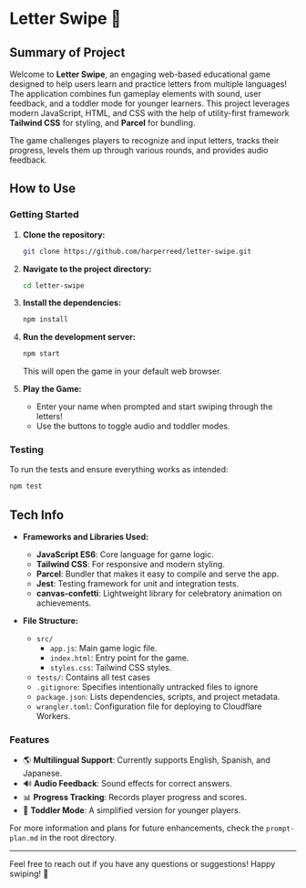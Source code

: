 # Letter Swipe 🎉

## Summary of Project

Welcome to **Letter Swipe**, an engaging web-based educational game designed to help users learn and practice letters from multiple languages! The application combines fun gameplay elements with sound, user feedback, and a toddler mode for younger learners. This project leverages modern JavaScript, HTML, and CSS with the help of utility-first framework **Tailwind CSS** for styling, and **Parcel** for bundling. 

The game challenges players to recognize and input letters, tracks their progress, levels them up through various rounds, and provides audio feedback. 

## How to Use

### Getting Started

1. **Clone the repository:**
   ```bash
   git clone https://github.com/harperreed/letter-swipe.git
   ```
   
2. **Navigate to the project directory:**
   ```bash
   cd letter-swipe
   ```

3. **Install the dependencies:**
   ```bash
   npm install
   ```

4. **Run the development server:**
   ```bash
   npm start
   ```
   This will open the game in your default web browser.

5. **Play the Game:**
   - Enter your name when prompted and start swiping through the letters! 
   - Use the buttons to toggle audio and toddler modes. 

### Testing

To run the tests and ensure everything works as intended:
```bash
npm test
```

## Tech Info

- **Frameworks and Libraries Used:**
  - **JavaScript ES6**: Core language for game logic.
  - **Tailwind CSS**: For responsive and modern styling.
  - **Parcel**: Bundler that makes it easy to compile and serve the app.
  - **Jest**: Testing framework for unit and integration tests.
  - **canvas-confetti**: Lightweight library for celebratory animation on achievements.

- **File Structure:**
  - `src/`
    - `app.js`: Main game logic file.
    - `index.html`: Entry point for the game.
    - `styles.css`: Tailwind CSS styles.
  - `tests/`: Contains all test cases
  - `.gitignore`: Specifies intentionally untracked files to ignore
  - `package.json`: Lists dependencies, scripts, and project metadata.
  - `wrangler.toml`: Configuration file for deploying to Cloudflare Workers.

### Features

- 🌎 **Multilingual Support**: Currently supports English, Spanish, and Japanese.
- 🔊 **Audio Feedback**: Sound effects for correct answers.
- 📊 **Progress Tracking**: Records player progress and scores.
- 🧒 **Toddler Mode**: A simplified version for younger players.

For more information and plans for future enhancements, check the `prompt-plan.md` in the root directory.

---

Feel free to reach out if you have any questions or suggestions! Happy swiping! 🚀
